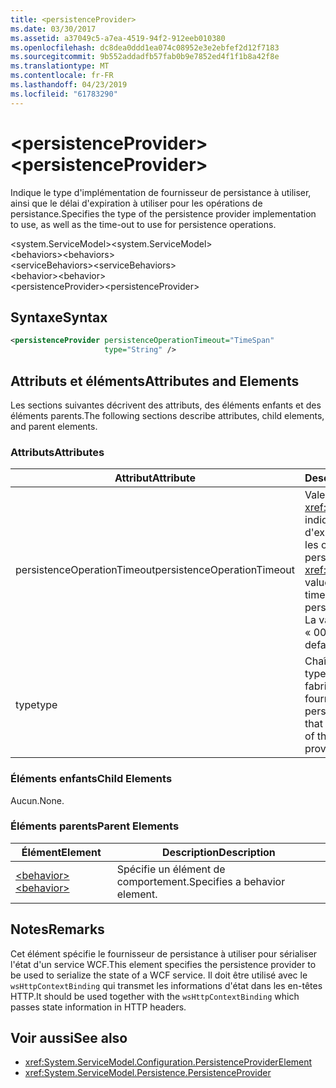 ```yaml
---
title: <persistenceProvider>
ms.date: 03/30/2017
ms.assetid: a37049c5-a7ea-4519-94f2-912eeb010380
ms.openlocfilehash: dc8dea0ddd1ea074c08952e3e2ebfef2d12f7183
ms.sourcegitcommit: 9b552addadfb57fab0b9e7852ed4f1f1b8a42f8e
ms.translationtype: MT
ms.contentlocale: fr-FR
ms.lasthandoff: 04/23/2019
ms.locfileid: "61783290"
---
```

# <a name="persistenceprovider"></a><span data-ttu-id="75587-101">\<persistenceProvider></span><span class="sxs-lookup"><span data-stu-id="75587-101">\<persistenceProvider></span></span>
<span data-ttu-id="75587-102">Indique le type d'implémentation de fournisseur de persistance à utiliser, ainsi que le délai d'expiration à utiliser pour les opérations de persistance.</span><span class="sxs-lookup"><span data-stu-id="75587-102">Specifies the type of the persistence provider implementation to use, as well as the time-out to use for persistence operations.</span></span>  
  
 <span data-ttu-id="75587-103">\<system.ServiceModel></span><span class="sxs-lookup"><span data-stu-id="75587-103">\<system.ServiceModel></span></span>  
<span data-ttu-id="75587-104">\<behaviors></span><span class="sxs-lookup"><span data-stu-id="75587-104">\<behaviors></span></span>  
<span data-ttu-id="75587-105">\<serviceBehaviors></span><span class="sxs-lookup"><span data-stu-id="75587-105">\<serviceBehaviors></span></span>  
<span data-ttu-id="75587-106">\<behavior></span><span class="sxs-lookup"><span data-stu-id="75587-106">\<behavior></span></span>  
<span data-ttu-id="75587-107">\<persistenceProvider></span><span class="sxs-lookup"><span data-stu-id="75587-107">\<persistenceProvider></span></span>  
  
## <a name="syntax"></a><span data-ttu-id="75587-108">Syntaxe</span><span class="sxs-lookup"><span data-stu-id="75587-108">Syntax</span></span>  
  
```xml  
<persistenceProvider persistenceOperationTimeout="TimeSpan"
                     type="String" />
```  
  
## <a name="attributes-and-elements"></a><span data-ttu-id="75587-109">Attributs et éléments</span><span class="sxs-lookup"><span data-stu-id="75587-109">Attributes and Elements</span></span>  
 <span data-ttu-id="75587-110">Les sections suivantes décrivent des attributs, des éléments enfants et des éléments parents.</span><span class="sxs-lookup"><span data-stu-id="75587-110">The following sections describe attributes, child elements, and parent elements.</span></span>  
  
### <a name="attributes"></a><span data-ttu-id="75587-111">Attributs</span><span class="sxs-lookup"><span data-stu-id="75587-111">Attributes</span></span>  
  
|<span data-ttu-id="75587-112">Attribut</span><span class="sxs-lookup"><span data-stu-id="75587-112">Attribute</span></span>|<span data-ttu-id="75587-113">Description</span><span class="sxs-lookup"><span data-stu-id="75587-113">Description</span></span>|  
|---------------|-----------------|  
|<span data-ttu-id="75587-114">persistenceOperationTimeout</span><span class="sxs-lookup"><span data-stu-id="75587-114">persistenceOperationTimeout</span></span>|<span data-ttu-id="75587-115">Valeur <xref:System.TimeSpan> indiquant le délai d'expiration utilisé pour les opérations de persistance.</span><span class="sxs-lookup"><span data-stu-id="75587-115">A <xref:System.TimeSpan> value that specifies the time-out used for persistence operations.</span></span> <span data-ttu-id="75587-116">La valeur par défaut est « 00 : 00:30 ».</span><span class="sxs-lookup"><span data-stu-id="75587-116">The default is "00:00:30".</span></span>|  
|<span data-ttu-id="75587-117">type</span><span class="sxs-lookup"><span data-stu-id="75587-117">type</span></span>|<span data-ttu-id="75587-118">Chaîne indiquant le type à utiliser pour la fabrique de fournisseurs de persistance.</span><span class="sxs-lookup"><span data-stu-id="75587-118">A string that specifies the type of the persistence provider factory to use.</span></span>|  
  
### <a name="child-elements"></a><span data-ttu-id="75587-119">Éléments enfants</span><span class="sxs-lookup"><span data-stu-id="75587-119">Child Elements</span></span>  
 <span data-ttu-id="75587-120">Aucun.</span><span class="sxs-lookup"><span data-stu-id="75587-120">None.</span></span>  
  
### <a name="parent-elements"></a><span data-ttu-id="75587-121">Éléments parents</span><span class="sxs-lookup"><span data-stu-id="75587-121">Parent Elements</span></span>  
  
|<span data-ttu-id="75587-122">Élément</span><span class="sxs-lookup"><span data-stu-id="75587-122">Element</span></span>|<span data-ttu-id="75587-123">Description</span><span class="sxs-lookup"><span data-stu-id="75587-123">Description</span></span>|  
|-------------|-----------------|  
|[<span data-ttu-id="75587-124">\<behavior></span><span class="sxs-lookup"><span data-stu-id="75587-124">\<behavior></span></span>](../../../../../docs/framework/configure-apps/file-schema/wcf/behavior-of-endpointbehaviors.md)|<span data-ttu-id="75587-125">Spécifie un élément de comportement.</span><span class="sxs-lookup"><span data-stu-id="75587-125">Specifies a behavior element.</span></span>|  
  
## <a name="remarks"></a><span data-ttu-id="75587-126">Notes</span><span class="sxs-lookup"><span data-stu-id="75587-126">Remarks</span></span>  
 <span data-ttu-id="75587-127">Cet élément spécifie le fournisseur de persistance à utiliser pour sérialiser l'état d'un service WCF.</span><span class="sxs-lookup"><span data-stu-id="75587-127">This element specifies the persistence provider to be used to serialize the state of a WCF service.</span></span> <span data-ttu-id="75587-128">Il doit être utilisé avec le `wsHttpContextBinding` qui transmet les informations d'état dans les en-têtes HTTP.</span><span class="sxs-lookup"><span data-stu-id="75587-128">It should be used together with the `wsHttpContextBinding` which passes state information in HTTP headers.</span></span>  
  
## <a name="see-also"></a><span data-ttu-id="75587-129">Voir aussi</span><span class="sxs-lookup"><span data-stu-id="75587-129">See also</span></span>

- <xref:System.ServiceModel.Configuration.PersistenceProviderElement>
- <xref:System.ServiceModel.Persistence.PersistenceProvider>

